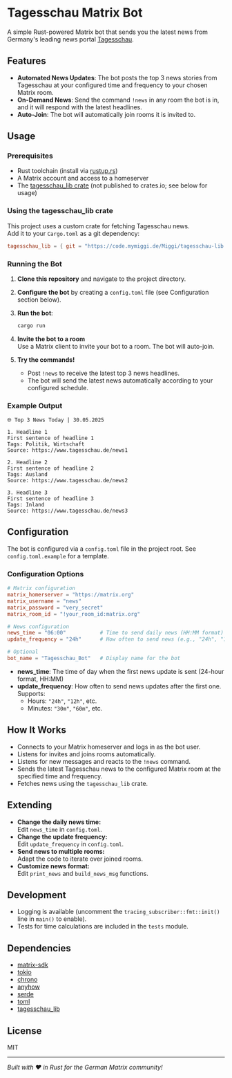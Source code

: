 # Tagesschau Matrix Bot

A simple Rust-powered Matrix bot that sends you the latest news from Germany's leading news portal [Tagesschau](https://www.tagesschau.de/).

## Features

- **Automated News Updates**: The bot posts the top 3 news stories from Tagesschau at your configured time and frequency to your chosen Matrix room.
- **On-Demand News**: Send the command `!news` in any room the bot is in, and it will respond with the latest headlines.
- **Auto-Join**: The bot will automatically join rooms it is invited to.

## Usage

### Prerequisites

- Rust toolchain (install via [rustup.rs](https://rustup.rs/))
- A Matrix account and access to a homeserver
- The [tagesschau_lib crate](https://code.mymiggi.de/Miggi/tagesschau-lib.git) (not published to crates.io; see below for usage)

### Using the tagesschau_lib crate

This project uses a custom crate for fetching Tagesschau news.  
Add it to your `Cargo.toml` as a git dependency:

```toml
tagesschau_lib = { git = "https://code.mymiggi.de/Miggi/tagesschau-lib.git" }
```

### Running the Bot

1. **Clone this repository** and navigate to the project directory.

2. **Configure the bot** by creating a `config.toml` file (see Configuration section below).

3. **Run the bot**:

   ```sh
   cargo run
   ```

4. **Invite the bot to a room**  
   Use a Matrix client to invite your bot to a room. The bot will auto-join.

5. **Try the commands!**
   - Post `!news` to receive the latest top 3 news headlines.
   - The bot will send the latest news automatically according to your configured schedule.

### Example Output

```
🌐 Top 3 News Today | 30.05.2025

1. Headline 1
First sentence of headline 1
Tags: Politik, Wirtschaft
Source: https://www.tagesschau.de/news1

2. Headline 2
First sentence of headline 2
Tags: Ausland
Source: https://www.tagesschau.de/news2

3. Headline 3
First sentence of headline 3
Tags: Inland
Source: https://www.tagesschau.de/news3
```

## Configuration

The bot is configured via a `config.toml` file in the project root. See `config.toml.example` for a template.

### Configuration Options

```toml
# Matrix configuration
matrix_homerserver = "https://matrix.org"
matrix_username = "news"
matrix_password = "very_secret"
matrix_room_id = "!your_room_id:matrix.org"

# News configuration
news_time = "06:00"           # Time to send daily news (HH:MM format)
update_frequency = "24h"      # How often to send news (e.g., "24h", "12h", "30m")

# Optional
bot_name = "Tagesschau_Bot"   # Display name for the bot
```

- **news_time**: The time of day when the first news update is sent (24-hour format, HH:MM)
- **update_frequency**: How often to send news updates after the first one. Supports:
  - Hours: `"24h"`, `"12h"`, etc.
  - Minutes: `"30m"`, `"60m"`, etc.

## How It Works

- Connects to your Matrix homeserver and logs in as the bot user.
- Listens for invites and joins rooms automatically.
- Listens for new messages and reacts to the `!news` command.
- Sends the latest Tagesschau news to the configured Matrix room at the specified time and frequency.
- Fetches news using the `tagesschau_lib` crate.

## Extending

- **Change the daily news time:**  
  Edit `news_time` in `config.toml`.
- **Change the update frequency:**  
  Edit `update_frequency` in `config.toml`.
- **Send news to multiple rooms:**  
  Adapt the code to iterate over joined rooms.
- **Customize news format:**  
  Edit `print_news` and `build_news_msg` functions.

## Development

- Logging is available (uncomment the `tracing_subscriber::fmt::init()` line in `main()` to enable).
- Tests for time calculations are included in the `tests` module.

## Dependencies

- [matrix-sdk](https://crates.io/crates/matrix-sdk)
- [tokio](https://crates.io/crates/tokio)
- [chrono](https://crates.io/crates/chrono)
- [anyhow](https://crates.io/crates/anyhow)
- [serde](https://crates.io/crates/serde)
- [toml](https://crates.io/crates/toml)
- [tagesschau_lib](https://code.mymiggi.de/Miggi/tagesschau-lib.git)

## License

MIT

---

*Built with ❤️ in Rust for the German Matrix community!*